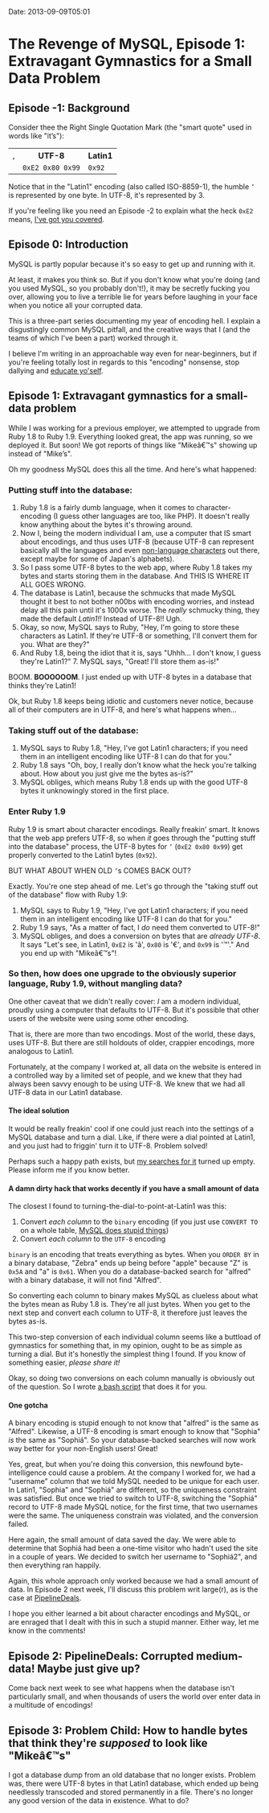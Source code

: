 Date: 2013-09-09T05:01

# The Revenge of MySQL, Episode 1: Extravagant Gymnastics for a Small Data Problem

## Episode -1: Background

Consider thee the Right Single Quotation Mark (the "smart quote" used in words
like "it’s"):

<table class="table table-bordered">
  <tr>
    <td rowspan="2" style="vertical-align:middle">’</td>
    <th>UTF-8</th>
    <th>Latin1</th>
  </tr>
  <tr>
    <td><code>0xE2 0x80 0x99</code></td>
    <td><code>0x92</code></td>
  </tr>
</table>

Notice that in the "Latin1" encoding (also called ISO-8859-1), the humble `’`
is represented by one byte. In UTF-8, it's represented by 3.

If you're feeling like you need an Episode -2 to explain what the heck `0xE2`
means, [I've got you covered](/thoughts/primer-on-character-encodings).

## Episode 0: Introduction

MySQL is partly popular because it's so easy to get up and running with it.

At least, it makes you think so. But if you don't know what you're doing (and
you used MySQL, so you probably don't!), it may be secretly fucking you over,
allowing you to live a terrible lie for years before laughing in your face when
you notice all your corrupted data.

This is a three-part series documenting my year of encoding hell. I explain a
disgustingly common MySQL pitfall, and the creative ways that I (and the teams
of which I've been a part) worked through it.

I believe I'm writing in an approachable way even for near-beginners, but if
you're feeling totally lost in regards to this "encoding" nonsense, stop
dallying and [educate yo'self][joel].

  [joel]: http://www.joelonsoftware.com/articles/Unicode.html

## Episode 1: Extravagant gymnastics for a small-data problem

While I was working for a previous employer, we attempted to upgrade from Ruby
1.8 to Ruby 1.9. Everything looked great, the app was running, so we deployed
it. But soon! We got reports of things like "Mikeâ€™s" showing up instead of
"Mike’s".

Oh my goodness MySQL does this all the time. And here's what happened:

### Putting stuff into the database:

1. Ruby 1.8 is a fairly dumb language, when it comes to character-encoding (I
   guess other languages are too, like PHP). It doesn't really know anything
   about the bytes it's throwing around.
2. Now I, being the modern individual I am, use a computer that IS smart about
   encodings, and thus uses UTF-8 (because UTF-8 can represent basically all
   the languages and even [non-language characters][poo] out there, except
   maybe for some of Japan's alphabets).
3. So I pass some UTF-8 bytes to the web app, where Ruby 1.8 takes my bytes and
   starts storing them in the database. And THIS IS WHERE IT ALL GOES WRONG.
4. The database is Latin1, because the schmucks that made MySQL thought it best
   to not bother n00bs with encoding worries, and instead delay all this pain
   until it's 1000x worse. The _really_ schmucky thing, they made the default
   _Latin1!!_ Instead of UTF-8!! Ugh.
5. Okay, so now, MySQL says to Ruby, "Hey, I'm going to store these characters
   as Latin1. If they're UTF-8 or something, I'll convert them for you. What
   are they?"
6. And Ruby 1.8, being the idiot that it is, says "Uhhh... I don't know, I
   guess they're Latin1?" 7. MySQL says, "Great! I'll store them as-is!"

  [poo]: http://www.fileformat.info/info/unicode/char/1f4a9/index.htm

BOOM. **BOOOOOOM**. I just ended up with UTF-8 bytes in a database that thinks
they're Latin1!

Ok, but Ruby 1.8 keeps being idiotic and customers never notice, because all of
their computers are in UTF-8, and here's what happens when...

### Taking stuff out of the database:

1. MySQL says to Ruby 1.8, "Hey, I've got Latin1 characters; if you need them
   in an intelligent encoding like UTF-8 I can do that for you."
2. Ruby 1.8 says "Oh, boy, I really don't know what the heck you're talking
   about. How about you just give me the bytes as-is?"
3. MySQL obliges, which means Ruby 1.8 ends up with the good UTF-8 bytes it
   unknowingly stored in the first place.

### Enter Ruby 1.9

Ruby 1.9 is smart about character encodings. Really freakin' smart. It knows
that the web app prefers UTF-8, so when _it_ goes through the "putting stuff
into the database" process, the UTF-8 bytes for `’` (`0xE2 0x80 0x99`) get
properly converted to the Latin1 bytes (`0x92`).

BUT WHAT ABOUT WHEN OLD `’`s COMES BACK OUT?

Exactly. You're one step ahead of me. Let's go through the "taking stuff out of
the database" flow with Ruby 1.9:

1. MySQL says to Ruby 1.9, "Hey, I've got Latin1 characters; if you need them
   in an intelligent encoding like UTF-8 I can do that for you."
2. Ruby 1.9 says, "As a matter of fact, I _do_ need them converted to UTF-8!"
3. MySQL obliges, and does a conversion on bytes that are _already UTF-8_. It
   says "Let's see, in Latin1, `0xE2` is 'â', `0x80` is '€', and `0x99` is
   '™'." And you end up with "Mikeâ€™s"!

### So then, how does one upgrade to the obviously superior language, Ruby 1.9, without mangling data?

One other caveat that we didn't really cover: _I_ am a modern individual,
proudly using a computer that defaults to UTF-8. But it's possible that other
users of the website were using some other encoding.

That is, there are more than two encodings. Most of the world, these days, uses
UTF-8. But there are still holdouts of older, crappier encodings, more
analogous to Latin1.

Fortunately, at the company I worked at, all data on the website is entered in
a controlled way by a limited set of people, and we knew that they had always
been savvy enough to be using UTF-8. We knew that we had all UTF-8 data in our
Latin1 database.

#### The ideal solution

It would be really freakin' cool if one could just reach into the settings of a
MySQL database and turn a dial. Like, if there were a dial pointed at Latin1,
and you just had to friggin' turn it to UTF-8. Problem solved!

Perhaps such a happy path exists, but [my searches for it][stack] turned up
empty. Please inform me if you know better.

  [stack]: http://dba.stackexchange.com/questions/33365/tell-mysql-to-start-using-utf-8-encoding-without-convert-toing-it

#### A damn dirty hack that works decently if you have a small amount of data

The closest I found to turning-the-dial-to-point-at-Latin1 was this:

1. Convert _each column_ to the `binary` encoding (if you just use `CONVERT TO`
   on a whole table, [MySQL does stupid things][stupid])
2. Convert _each column_ to the `UTF-8` encoding

  [stupid]: http://dba.stackexchange.com/a/33514/18310

`binary` is an encoding that treats everything as bytes. When you `ORDER BY` in
a binary database, "Zebra" ends up being before "apple" because "Z" is `0x5A`
and "a" is `0x61`. When you do a database-backed search for "alfred" with a
binary database, it will not find "Alfred".

So converting each column to binary makes MySQL as clueless about what the
bytes mean as Ruby 1.8 is. They're all just bytes. When you get to the next
step and convert each column to UTF-8, it therefore just leaves the bytes
as-is.

This two-step conversion of each individual column seems like a buttload of
gymnastics for something that, in my opinion, ought to be as simple as turning
a dial. But it's honestly the simplest thing I found. If you know of something
easier, _please share it!_

Okay, so doing two conversions on each column manually is obviously out of the
question. So I wrote [a bash script](https://gist.github.com/chadoh/4627921)
that does it for you.

#### One gotcha

A binary encoding is stupid enough to not know that "alfred" is the same as
"Alfred". Likewise, a UTF-8 encoding is smart enough to know that "Sophia" _is_
the same as "Sophiá". So your database-backed searches will now work way better
for your non-English users! Great!

Yes, great, but when you're doing this conversion, this newfound
byte-intelligence could cause a problem. At the company I worked for, we had a
"username" column that we told MySQL needed to be unique for each user. In
Latin1, "Sophia" and "Sophiá" are different, so the uniqueness constraint was
satisfied. But once we tried to switch to UTF-8, switching the "Sophiá" record
to UTF-8 made MySQL notice, for the first time, that two usernames were the
same. The uniqueness constrain was violated, and the conversion failed.

Here again, the small amount of data saved the day. We were able to determine
that Sophiá had been a one-time visitor who hadn't used the site in a couple of
years. We decided to switch her username to "Sophiá2", and then everything ran
happily.

Again, this whole approach only worked because we had a small amount of data.
In Episode 2 next week, I'll discuss this problem writ large(r), as is the case
at [PipelineDeals](https://www.pipelinedeals.com/).

I hope you either learned a bit about character encodings and MySQL, or are
enraged that I dealt with this in such a stupid manner. Either way, let me know
in the comments!

## Episode 2: PipelineDeals: Corrupted medium-data! Maybe just give up?

Come back next week to see what happens when the database isn't particularly
small, and when thousands of users the world over enter data in a multitude of
encodings!

## Episode 3: Problem Child: How to handle bytes that think they're _supposed_ to look like "Mikeâ€™s"

I got a database dump from an old database that no longer exists. Problem was,
there were UTF-8 bytes in that Latin1 database, which ended up being needlessly
transcoded and stored permanently in a file. There's no longer any good version
of the data in existence. What to do?
